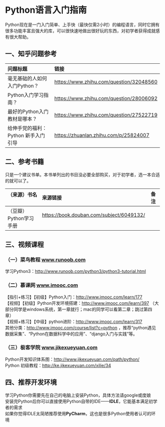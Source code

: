 # Python语言入门指南
Python现在是一门入门简单、上手快（最快仅需2小时）的编程语言，同时它拥有很多功能丰富且强大的库，可以很快速地做出很好玩的东西，对初学者获得成就感有很大帮助。

## 一、知乎问题参考
| **问题标题**              | **链接**                                  |
| :-------------------- | :-------------------------------------- |
| 毫无基础的人如何入门Python？     | https://www.zhihu.com/question/32048560 |
| Python入门学习指南？         | https://www.zhihu.com/question/28006092 |
| 最好的Python入门教材是哪本？     | https://www.zhihu.com/question/27522719 |
| 给伸手党的福利：Python 新手入门引导 | https://zhuanlan.zhihu.com/p/25824007   |

## 二、参考书籍
只是一个建议书单。本书单列出的书目没必要全部购买，对于初学者，选一本合适的就可以了。

|**（来源）书名**        | **来源链接**                                | **备注**            |
|:---------------------|:-------------------------------------------|:-------------------|
|（豆瓣）Python学习手册   | https://book.douban.com/subject/6049132/  |                     |

## 三、视频课程
### （一）菜鸟教程 www.runoob.com
学习Python3：http://www.runoob.com/python3/python3-tutorial.html  

### （二）慕课网 www.imooc.com
【指引+练习】【初级】Python入门：http://www.imooc.com/learn/177  
【视频】【初级】Python开发环境搭建：http://www.imooc.com/learn/397 （大部分同学是windows系统，第一章就行；mac的同学可以看第二章；跳过第四章）  
【视频+练习】【中级】python进阶：http://www.imooc.com/learn/317  
其他分类：http://www.imooc.com/course/list?c=python ，推荐“python遇见数据采集”、“Python在数据科学中的应用”、“django入门与实践”等。  

### （三）极客学院 www.jikexueyuan.com
Python开发知识体系图：http://www.jikexueyuan.com/path/python/  
Python 初级教程：http://ke.jikexueyuan.com/xilie/34  

## 四、推荐开发环境
学习Python你需要先在自己的电脑上安装Python，具体方法请google或度娘  
安装完Python后你可以直接使用Python自带的IDE——**IDLE**，它能基本满足初学者的需求  
如果你觉得IDLE太简陋推荐使用**PyCharm**，这也是很多Python使用者认可的环境  
